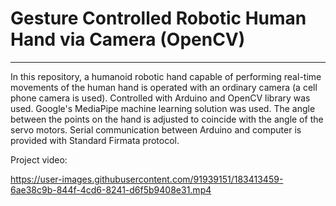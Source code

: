 # Gesture Controlled Robotic Human Hand via Camera (OpenCV)

---
In this repository, a humanoid robotic hand capable of performing real-time movements of the human hand is operated with
an ordinary camera (a cell phone camera is used). Controlled with Arduino and OpenCV library was used. Google's MediaPipe machine learning solution
was used. The angle between the points on the hand is adjusted to coincide with the angle of the servo motors. Serial
communication between Arduino and computer is provided with Standard Firmata protocol.

Project video:




https://user-images.githubusercontent.com/91939151/183413459-6ae38c9b-844f-4cd6-8241-d6f5b9408e31.mp4

